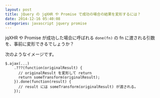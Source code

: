 ```yaml
---
layout: post
title: jQuery の jqXHR や Promise で成功の場合の結果を変形するには？
date: 2014-12-16 05:40:08
categories: javascript jquery promise
---
```

<!-- {% raw %} -->
<p>jqXHR や Promise が成功した場合に呼ばれる <code>done(fn)</code> の fn に渡される引数を、事前に変形できるでしょうか？</p>

<p>次のようなイメージです。</p>

<pre><code>$.ajax(...)
    .???(function(originalResult) {
      // originalResult を変形して return
      return someTransform(originalResult);
    }).done(function(result) {
      // result には someTransform(originalResult) が渡される。
    });
</code></pre>
<!-- {% endraw %} -->
